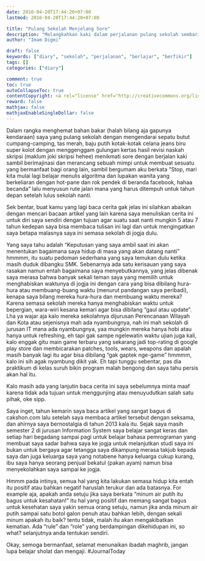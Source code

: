 ```yaml
---
date: 2016-04-20T17:44:20+07:00
lastmod: 2016-04-20T17:44:20+07:00

title: "Pulang Sekolah Menjelang Sore"
description: "Melangkahkan kaki dalam perjalanan pulang sekolah sembari berfikir di Yogyakarta"
author: "Imam Digmi"

draft: false
keywords: ["diary", "sekolah", "perjalanan", "berlajar", "berfikir"]
tags: []
categories: ["diary"]

comment: true
toc: true
autoCollapseToc: true
contentCopyright: <a rel="license" href="http://creativecommons.org/licenses/by-nc-nd/4.0/">CC BY-NC-ND 4.0</a>
reward: false
mathjax: false
mathjaxEnableSingleDollar: false
---
```


Dalam rangka menghemat bahan bakar (halah bilang aja gapunya kendaraan) saya yang pulang sekolah dengan mengendarai sepatu butut cumpang-camping, tas merah, baju putih kotak-kotak celana jeans biru super kolot dengan menggenggam gulungan kertas hasil revisi naskah skripsi (maklum joki skripsi hehee) menikmati sore dengan berjalan kaki sambil berimajinasi dan merancang sebuah mimpi untuk membuat sesuatu yang bermanfaat bagi orang lain, sambil bergumam aku berkata “Stop, mari kita mulai lagi belajar menulis algoritma dan lupakan wanita yang berkeliaran dengan hot-pane dan rok pendek di beranda facebook, hahaa becanda” lalu menyusun rute jalan mana yang harus ditempuh untuk tahun depan setelah lulus sekolah nanti.

Sek bentar, buat kamu yang lagi baca cerita gak jelas ini silahkan abaikan dengan mencari bacaan artikel yang lain karena saya menuliskan cerita ini untuk diri saya sendiri dengan tujuan agar suatu saat nanti mungkin 5 atau 7 tahun kedepan saya bisa membaca tulisan ini lagi dan untuk mengingatkan saya betapa malasnya saya ini semasa sekolah di jogja dulu.

Yang saya tahu adalah “Keputusan yang saya ambil saat ini akan menentukan bagaimana saya hidup di masa yang akan datang nanti” hmmmm, itu suatu pedoman sederhana yang saya temukan dulu ketika masih duduk dibangku SMK. Sebenarnya ada satu kerisauan yang saya rasakan namun entah bagaimana saya menyebutkannya, yang jelas dibenak saya merasa bahwa banyak sekali teman saya yang memilih untuk menghabiskan waktunya di jogja ini dengan cara yang bisa dibilang hura-hura atau membuang-buang waktu (menurut pandangan saya peribadi), kenapa saya bilang mereka hura-hura dan membuang waktu mereka? Karena semasa sekolah mereka hanya menghabiskan waktu untuk bepergian, wara-wiri kesana kemari agar bisa dibilang “gaul atau update”. Lha ya wajar aja kalo mereka sekolahnya dijurusan Perencanaan Wilayah dan Kota atau sejenisnya mah ada nyambungnya, nah ini mah sekolah di jurusan IT mana ada nyambungnya, yaa mungkin mereka hanya hobi atau hanya untuk refreshing, eh tapi gak sampe ngelewatin waktu ujian juga kali, kalo enggak gitu main game terbaru yang sekarang jadi top-rating di google play store dan membicarakan patches, tools, wears, weapons dan apalah masih banyak lagi itu agar bisa dibilang “gak gaptek nge-game” hmmmm, kalo ini sih agak nyambung dikit yak. Eh tapi tunggu sebentar, pas dia praktikum di kelas suruh bikin program malah bengong dan saya tahu persis akan hal itu.

Kalo masih ada yang lanjutin baca cerita ini saya sebelumnya minta maaf karena tidak ada tujuan untuk menggunjing atau menuyudutkan salah satu pihak, oke sipp.

Saya inget, tahun kemarin saya baca artikel yang sangat bagus di cakshon.com lalu setelah saya membaca artikel tersebut dengan seksama, dan ahirnya saya bernostalgia di tahun 2013 kala itu. Sejak saya masih semester 2 di jurusan Information System saya belajar sangat keras dan setiap hari begadang sampai pagi untuk belajar bahasa pemrograman yang membuat saya sadar bahwa saya ke jogja untuk melanjutkan studi saya ini bukan untuk bergaya agar tetangga saya dikampung merasa takjub kepada saya dan juga keluarga saya yang notabene hanya keluarga cukup kurang, ibu saya hanya seorang penjual bekatul (pakan ayam) namun bisa menyekolahkan saya sampai ke jogja.

Hmmm pada intinya, semua hal yang kita lakukan semasa hidup kita entah itu positif atau bahkan negatif haruslah terukur dan ada batasnya. For example aja, apakah anda setuju jika saya berkata “minum air putih itu bagus untuk kesahatan!” itu hal yang positif dan memang sangat bagus untuk kesehatan saya yakin semua orang setuju, namun jika anda minum air putih sampai satu botol galon penuh atau bahkan lebih, dengan sekali minum apakah itu baik? tentu tidak, malah itu akan mengakibatkan kematian. Ada “rule” dan “role” yang berdampingan dikehidupan ini, so what? selanjutnya anda tentukan sendiri.

Okay, semoga bermanfaat, selamat menunaikan ibadah maghrib, jangan lupa belajar sholat dan mengaji. ‪#‎JournalToday‬